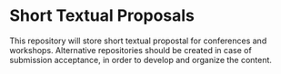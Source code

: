 # Short Textual Proposals

This repository will store short textual propostal for conferences and workshops. Alternative repositories should be created in case of submission acceptance, in order to develop and organize the content. 
